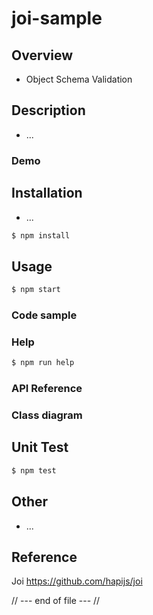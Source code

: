 # joi-sample

## Overview
* Object Schema Validation

## Description
* ...

### Demo

## Installation
* ...

```bash
$ npm install
```

## Usage
```bash
$ npm start
```

### Code sample

### Help
```bash
$ npm run help
```

### API Reference

### Class diagram

## Unit Test
```bash
$ npm test
```

## Other
* ...

## Reference
Joi
https://github.com/hapijs/joi

// --- end of file --- //

